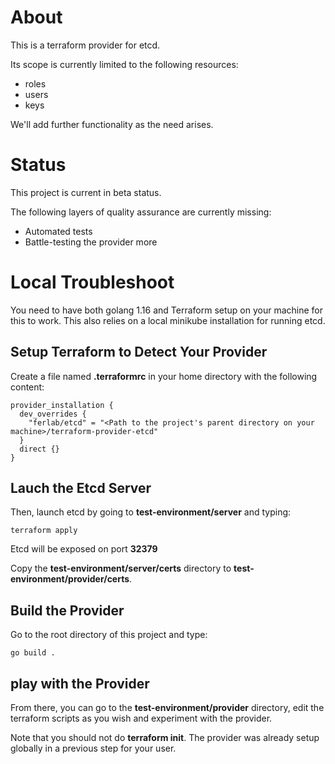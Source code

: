 # About

This is a terraform provider for etcd.

Its scope is currently limited to the following resources:
- roles
- users
- keys

We'll add further functionality as the need arises.

# Status

This project is current in beta status.

The following layers of quality assurance are currently missing:
- Automated tests
- Battle-testing the provider more

# Local Troubleshoot

You need to have both golang 1.16 and Terraform setup on your machine for this to work. This also relies on a local minikube installation for running etcd.

## Setup Terraform to Detect Your Provider

Create a file named **.terraformrc** in your home directory with the following content:

```
provider_installation {
  dev_overrides {
    "ferlab/etcd" = "<Path to the project's parent directory on your machine>/terraform-provider-etcd"
  }
  direct {}
}
```

## Lauch the Etcd Server

Then, launch etcd by going to **test-environment/server** and typing:

```
terraform apply
```

Etcd will be exposed on port **32379**

Copy the **test-environment/server/certs** directory to **test-environment/provider/certs**.

## Build the Provider

Go to the root directory of this project and type:

```
go build .
```

## play with the Provider

From there, you can go to the **test-environment/provider** directory, edit the terraform scripts as you wish and experiment with the provider.

Note that you should not do **terraform init**. The provider was already setup globally in a previous step for your user.